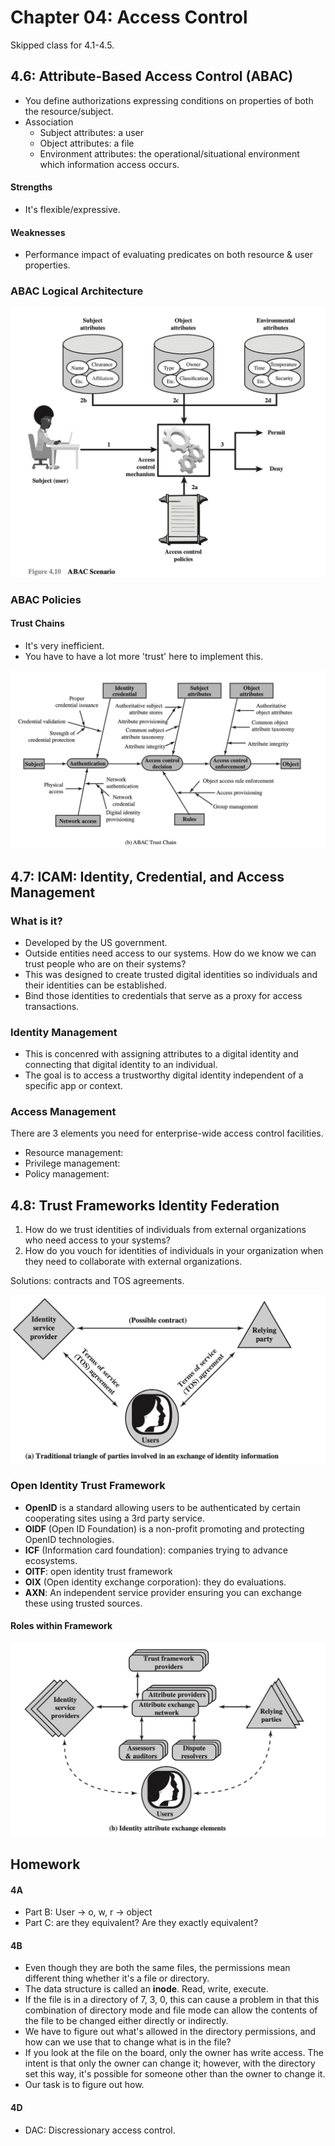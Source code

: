 # Chapter 04: Access Control

Skipped class for 4.1-4.5.

## 4.6: Attribute-Based Access Control (ABAC)

* You define authorizations expressing conditions on properties of both the resource/subject.
* Association
  * Subject attributes: a user
  * Object attributes: a file
  * Environment attributes: the operational/situational environment which information access occurs.

#### Strengths

* It's flexible/expressive.

#### Weaknesses

* Performance impact of evaluating predicates on both resource & user properties.

### ABAC Logical Architecture

![](<../../../../.gitbook/assets/CleanShot 2021-10-12 at 09.48.19@2x.jpg>)

### ABAC Policies

#### Trust Chains

* It's very inefficient.
* You have to have a lot more 'trust' here to implement this.

![](<../../../../.gitbook/assets/CleanShot 2021-10-12 at 09.51.35@2x.jpg>)

## 4.7: ICAM: Identity, Credential, and Access Management

### What is it?

* Developed by the US government.
* Outside entities need access to our systems. How do we know we can trust people who are on their systems?
* This was designed to create trusted digital identities so individuals and their identities can be established.
* Bind those identities to credentials that serve as a proxy for access transactions.

### Identity Management

* This is concenred with assigning attributes to a digital identity and connecting that digital identity to an individual.
* The goal is to access a trustworthy digital identity independent of a specific app or context.

### Access Management

There are 3 elements you need for enterprise-wide access control facilities.

* Resource management:
* Privilege management:
* Policy management:

## 4.8: Trust Frameworks Identity Federation

1. How do we trust identities of individuals from external organizations who need access to your systems?
2. How do you vouch for identities of individuals in your organization when they need to collaborate with external organizations.

Solutions: contracts and TOS agreements.

![](<../../../../.gitbook/assets/CleanShot 2021-10-12 at 10.05.38@2x.jpg>)

### Open Identity Trust Framework

* **OpenID** is a standard allowing users to be authenticated by certain cooperating sites using a 3rd party service.
* **OIDF** (Open ID Foundation) is a non-profit promoting and protecting OpenID technologies.
* **ICF** (Information card foundation): companies trying to advance ecosystems.
* **OITF**: open identity trust framework
* **OIX** (Open identity exchange corporation): they do evaluations.
* **AXN**: An independent service provider ensuring you can exchange these using trusted sources.

#### Roles within Framework

![](<../../../../.gitbook/assets/CleanShot 2021-10-12 at 10.11.57@2x.jpg>)

## Homework

#### 4A

* Part B: User -> o, w, r -> object
* Part C: are they equivalent? Are they exactly equivalent?

#### 4B

* Even though they are both the same files, the permissions mean different thing whether it's a file or directory.
* The data structure is called an **inode**. Read, write, execute.
* If the file is in a directory of 7, 3, 0, this can cause a problem in that this combination of directory mode and file mode can allow the contents of the file to be changed either directly or indirectly.
* We have to figure out what's allowed in the directory permissions, and how can we use that to change what is in the file?
* If you look at the file on the board, only the owner has write access. The intent is that only the owner can change it; however, with the directory set this way, it's possible for someone other than the owner to change it.
* Our task is to figure out how.

#### 4D

* DAC: Discressionary access control.
